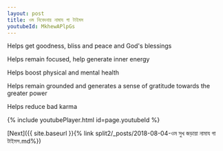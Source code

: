 ```yaml
---
layout: post
title: ওম নিবেদনায় নামায গা টাইমস
youtubeId: MkhewAPlpGs
---
```

 
 
Helps get goodness, bliss and peace and God's blessings
 
Helps remain focused, help generate inner energy 
 
Helps boost physical and mental health 
 
Helps remain grounded and generates a sense of gratitude towards the greater power 
 
Helps reduce bad karma
 
 
 
 


{% include youtubePlayer.html id=page.youtubeId %}
 
[Next]({{ site.baseurl }}{% link  split2/_posts/2018-08-04-ওম সুখ জড়ায়া নামায গা টাইমস.md%})
 
